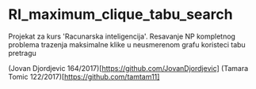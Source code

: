 # RI_maximum_clique_tabu_search

Projekat za kurs 'Racunarska inteligencija'. 
Resavanje NP kompletnog problema trazenja maksimalne klike u neusmerenom grafu koristeci tabu pretragu


(Jovan Djordjevic 164/2017)[https://github.com/JovanDjordjevic]
(Tamara Tomic 122/2017)[https://github.com/tamtam11]
